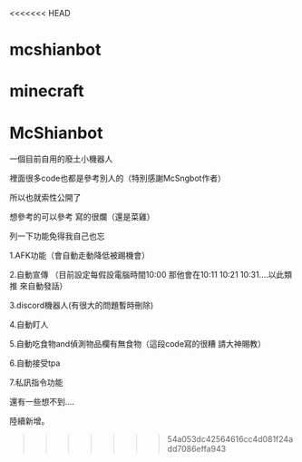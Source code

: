 <<<<<<< HEAD
# mcshianbot
 minecraft
=======
# McShianbot
一個目前自用的廢土小機器人

裡面很多code也都是參考別人的（特別感謝McSngbot作者）

所以也就索性公開了

想參考的可以參考 寫的很爛（還是菜雞）

列一下功能免得我自己也忘

1.AFK功能（會自動走動降低被踢機會）

2.自動宣傳 （目前設定每假設電腦時間10:00 那他會在10:11 10:21 10:31....以此類推 來自動發話）

3.discord機器人(有很大的問題暫時刪除)

4.自動盯人

5.自動吃食物and偵測物品欄有無食物（這段code寫的很糟 請大神賜教）

6.自動接受tpa

7.私訊指令功能

還有一些想不到.... 

陸續新增。

>>>>>>> 54a053dc42564616cc4d081f24add7086effa943
